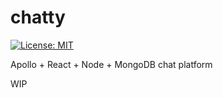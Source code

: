 # chatty
[![License: MIT](https://img.shields.io/badge/License-MIT-yellow.svg)](https://opensource.org/licenses/MIT)

Apollo + React + Node + MongoDB chat platform

WIP
